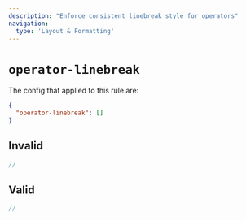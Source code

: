 ```yaml
---
description: "Enforce consistent linebreak style for operators"
navigation:
  type: 'Layout & Formatting'
---
```


# `operator-linebreak`

The config that applied to this rule are:

```json
{
  "operator-linebreak": []
}
```

## Invalid

```js invalid
//
```

## Valid

```js valid
//
```
  